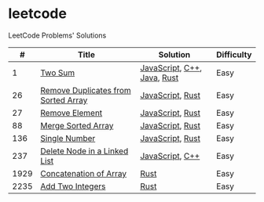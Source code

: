 # leetcode

LeetCode Problems' Solutions

| # | Title | Solution | Difficulty |
|---| ----- | -------- | ---------- |
|1|[Two Sum](https://leetcode.com/problems/two-sum/)| [JavaScript](./algorithms/two-sum/javascript/two-sum.js), [C++](./algorithms/two-sum/cpp/two-sum.cpp), [Java](./algorithms/two-sum/java/two-sum.java), [Rust](./algorithms//two-sum/rust/two-sum.rs)|Easy|
|26|[Remove Duplicates from Sorted Array](https://leetcode.com/problems/remove-duplicates-from-sorted-array/)|[JavaScript](./algorithms/remove-duplicates-from-sorted-array/javascript/remove-duplicates-from-sorted-array.js), [Rust](./algorithms/remove-duplicates-from-sorted-array/rust/remove-duplicates-from-sorted-array.rs)|Easy|
|27|[Remove Element](https://leetcode.com/problems/remove-element/)|[JavaScript](./algorithms/remove-element/javascript/remove-element.js), [Rust](./algorithms/remove-element/rust/remove-element.rs)|Easy|
|88|[Merge Sorted Array](https://leetcode.com/problems/merge-sorted-array/)|[JavaScript](./algorithms/merge-sorted-array/javascript/merge-sorted-array.js), [Rust](./algorithms/merge-sorted-array/rust/merge-sorted-array.rs)|Easy|
|136|[Single Number](https://leetcode.com/problems/single-number/)|[JavaScript](./algorithms/single-number/javascript/single-number.js), [Rust](./algorithms/single-number/rust/single-number.rs)|Easy|
|237|[Delete Node in a Linked List](https://leetcode.com/problems/delete-node-in-a-linked-list/)|[JavaScript](./algorithms/delete-node-in-a-linked-list/javascript/delete-node-in-a-linked-list.js), [C++](./algorithms/delete-node-in-a-linked-list/cpp/delete-node-in-a-linked-list.cpp)|Easy|
|1929|[Concatenation of Array](https://leetcode.com/problems/concatenation-of-array/)|[Rust](./algorithms/concatenation-of-array/rust/concatenation-of-array.rs)|Easy|
|2235|[Add Two Integers](https://leetcode.com/problems/add-two-integers/)|[Rust](./algorithms/add-two-integers/rust/add-two-integers.rs)|Easy|

